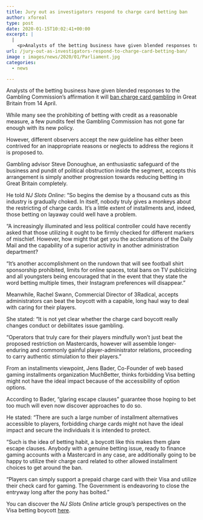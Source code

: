 ```yaml
---
title: Jury out as investigators respond to charge card betting ban
author: xforeal 
type: post
date: 2020-01-15T10:02:41+00:00
excerpt: |
  |
    <p>Analysts of the betting business have given blended responses to the Gambling Commission&rsquo;s affirmation it will boycott charge card betting in Great Britain from 14 April</p>
url: /jury-out-as-investigators-respond-to-charge-card-betting-ban/
image : images/news/2020/01/Parliament.jpg
categories:
  - news

---
```

Analysts of the betting business have given blended responses to the Gambling Commission’s affirmation it will [ban charge card gambling][1] in Great Britain from 14 April.

While many see the prohibiting of betting with credit as a reasonable measure, a few pundits feel the Gambling Commission has not gone far enough with its new policy.

However, different observers accept the new guideline has either been contrived for an inappropriate reasons or neglects to address the regions it is proposed to.

Gambling advisor Steve Donoughue, an enthusiastic safeguard of the business and pundit of political obstruction inside the segment, accepts this arrangement is simply another progression towards reducing betting in Great Britain completely.

He told _NJ Slots Online_: “So begins the demise by a thousand cuts as this industry is gradually choked. In itself, nobody truly gives a monkeys about the restricting of charge cards. It’s a little extent of installments and, indeed, those betting on layaway could well have a problem.

“A increasingly illuminated and less political controller could have recently asked that those utilizing it ought to be firmly checked for different markers of mischief. However, how might that get you the acclamations of the Daily Mail and the capability of a superior activity in another administration department?

“It’s another accomplishment on the rundown that will see football shirt sponsorship prohibited, limits for online spaces, total bans on TV publicizing and all youngsters being encouraged that in the event that they state the word betting multiple times, their Instagram preferences will disappear.”

Meanwhile, Rachel Swann, Commercial Director of 3Radical, accepts administrators can beat the boycott with a capable, long haul way to deal with caring for their players.

She stated: “It is not yet clear whether the charge card boycott really changes conduct or debilitates issue gambling.

“Operators that truly care for their players mindfully won’t just beat the proposed restriction on Mastercards, however will assemble longer-enduring and commonly gainful player-administrator relations, proceeding to carry authentic stimulation to their players.”

From an installments viewpoint, Jens Bader, Co-Founder of web based gaming installments organization MuchBetter, thinks forbidding Visa betting might not have the ideal impact because of the accessibility of option options.

According to Bader, “glaring escape clauses” guarantee those hoping to bet too much will even now discover approaches to do so.

He stated: “There are such a large number of installment alternatives accessible to players, forbidding charge cards might not have the ideal impact and secure the individuals it is intended to protect.

“Such is the idea of betting habit, a boycott like this makes them glare escape clauses. Anybody with a genuine betting issue, ready to finance gaming accounts with a Mastercard in any case, are additionally going to be happy to utilize their charge card related to other allowed installment choices to get around the ban.

“Players can simply support a prepaid charge card with their Visa and utilize their check card for gaming. The Government is endeavoring to close the entryway long after the pony has bolted.”

You can discover the _NJ Slots Online_ article group’s perspectives on the Visa betting boycott [here][1].

 [1]: #